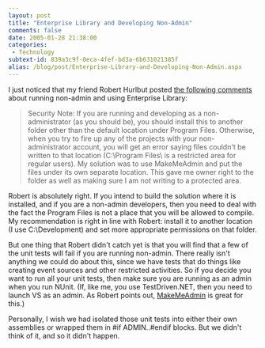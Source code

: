 ```yaml
---
layout: post
title: "Enterprise Library and Developing Non-Admin"
comments: false
date: 2005-01-28 21:38:00
categories:
 - Technology
subtext-id: 839a3c9f-0eca-4fef-bd3a-6b631021385f
alias: /blog/post/Enterprise-Library-and-Developing-Non-Admin.aspx
---
```



I just noticed that my friend Robert Hurlbut posted [the following comments](http://weblogs.asp.net/rhurlbut/archive/2005/01/28/362945.aspx) about running non-admin and using Enterprise Library:

> Security Note: If you are running and developing as a non-administrator (as you should be), you should install this to another folder other than the default location under Program Files. Otherwise, when you try to fire up any of the projects with your non-administrator account, you will get an error saying files couldn't be written to that location (C:\Program Files\ is a restricted area for regular users). My solution was to use MakeMeAdmin and put the files under its own separate location. This gave me owner right to the folder as well as making sure I am not writing to a protected area.

Robert is absolutely right. If you intend to build the solution where it is installed, and if you are a non-admin developers, then you need to deal with the fact the Program Files is not a place that you will be allowed to compile. My recommendation is right in line with Robert: install it to another location (I use C:\Development) and set more appropriate permissions on that folder.

But one thing that Robert didn't catch yet is that you will find that a few of the unit tests will fail if you are running non-admin. There really isn't anything we could do about this, since we have tests that do things like creating event sources and other restricted activities. So if you decide you want to run all your unit tests, then make sure you are running as an admin when you run NUnit. (If, like me, you use TestDriven.NET, then you need to launch VS as an admin. As Robert points out, [MakeMeAdmin](http://blogs.msdn.com/aaron_margosis/archive/2004/07/24/193721.aspx) is great for this.)

Personally, I wish we had isolated those unit tests into either their own assemblies or wrapped them in #if ADMIN..#endif blocks. But we didn't think of it, and so it didn't happen.

